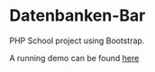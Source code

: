 # Datenbanken-Bar
PHP School project using Bootstrap.

A running demo can be found [here](https://partnerundpartner.de.cool)
